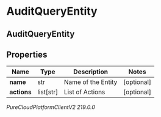 # AuditQueryEntity

## AuditQueryEntity

## Properties

|Name | Type | Description | Notes|
|------------ | ------------- | ------------- | -------------|
| **name** | str | Name of the Entity | [optional] |
| **actions** | list[str] | List of Actions | [optional] |



_PureCloudPlatformClientV2 219.0.0_
